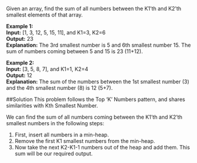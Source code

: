 Given an array, find the sum of all numbers between the K1’th and K2’th smallest elements of that array.

**Example 1:**  
**Input:** [1, 3, 12, 5, 15, 11], and K1=3, K2=6  
**Output:** 23  
**Explanation:** The 3rd smallest number is 5 and 6th smallest number 15. The sum of numbers coming between 5 and 15 is 23 (11+12).

**Example 2:**  
**Input:** [3, 5, 8, 7], and K1=1, K2=4  
**Output:** 12  
**Explanation:** The sum of the numbers between the 1st smallest number (3) and the 4th smallest number (8) is 12 (5+7).

##Solution
This problem follows the Top ‘K’ Numbers pattern, and shares similarities with Kth Smallest Number.

We can find the sum of all numbers coming between the K1’th and K2’th smallest numbers in the following steps:
1. First, insert all numbers in a min-heap.
2. Remove the first K1 smallest numbers from the min-heap.
3. Now take the next K2-K1-1 numbers out of the heap and add them. This sum will be our required output.